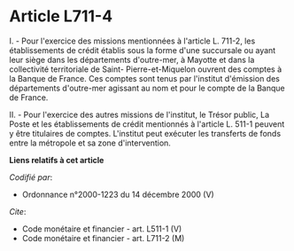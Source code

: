 # Article L711-4

I. - Pour l'exercice des missions mentionnées à l'article L. 711-2, les établissements de crédit établis sous la forme d'une
succursale ou ayant leur siège dans les départements d'outre-mer, à Mayotte et dans la collectivité territoriale de Saint-
Pierre-et-Miquelon ouvrent des comptes à la Banque de France. Ces comptes sont tenus par l'institut d'émission des
départements d'outre-mer agissant au nom et pour le compte de la Banque de France.

II. - Pour l'exercice des autres missions de l'institut, le Trésor public, La Poste et les établissements de crédit
mentionnés à l'article L. 511-1 peuvent y être titulaires de comptes. L'institut peut exécuter les transferts de fonds entre
la métropole et sa zone d'intervention.

**Liens relatifs à cet article**

_Codifié par_:

  - Ordonnance n°2000-1223 du 14 décembre 2000 (V)

_Cite_:

  - Code monétaire et financier - art. L511-1 (V)
  - Code monétaire et financier - art. L711-2 (M)
